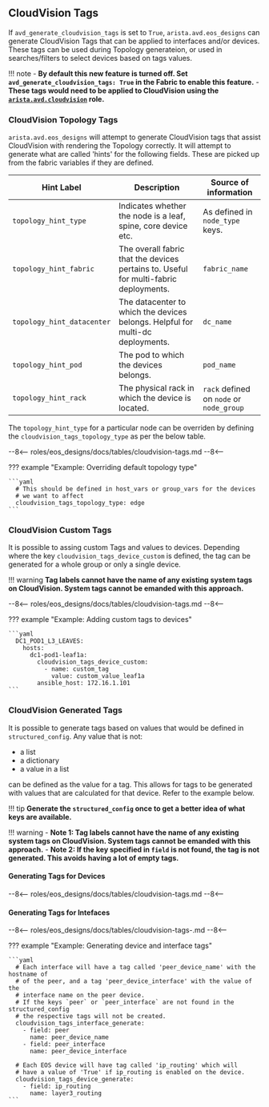## CloudVision Tags

If  `avd_generate_cloudvision_tags` is set to `True`, `arista.avd.eos_designs` can generate CloudVision Tags that can be applied to interfaces and/or devices. These tags can be used during Topology generateion, or used in searches/filters to select devices based on tags values.

!!! note
    - **By default this new feature is turned off. Set `avd_generate_cloudvision_tags: True` in the Fabric to enable this feature.**
    - **These tags would need to be applied to CloudVision using the [`arista.avd.cloudvision`](../../../cloudvision/README.md) role.**

### CloudVision Topology Tags

`arista.avd.eos_designs` will attempt to generate CloudVision tags that assist CloudVision with rendering the Topology correctly.
It will attempt to generate what are called 'hints' for the following fields. These are picked up from the fabric variables if they are defined.

| Hint Label | Description | Source of information |
| ---------- | ----------- |--------------------- |
| `topology_hint_type` | Indicates whether the node is a leaf, spine, core device etc. | As defined in `node_type` keys. |
| `topology_hint_fabric` | The overall fabric that the devices pertains to. Useful for multi-fabric deployments. | `fabric_name` |
| `topology_hint_datacenter` | The datacenter to which the devices belongs. Helpful for multi-dc deployments. | `dc_name` |
| `topology_hint_pod` | The pod to which the devices belongs. | `pod_name` |
| `topology_hint_rack` | The physical rack in which the device is located. | `rack` defined on `node` or `node_group` |

The `topology_hint_type` for a particular node can be overriden by defining the `cloudvision_tags_topology_type` as per the below table.

--8<--
roles/eos_designs/docs/tables/cloudvision-tags.md
--8<--

??? example "Example: Overriding default topology type"

    ```yaml
      # This should be defined in host_vars or group_vars for the devices
      # we want to affect
      cloudvision_tags_topology_type: edge
    ```

### CloudVision Custom Tags

It is possible to assing custom Tags and values to devices. Depending where the key `cloudvision_tags_device_custom` is defined, the tag can be generated for a whole group or only a single device.

!!! warning
    **Tag labels cannot have the name of any existing system tags on CloudVision. System tags cannot be emanded with this approach.**

--8<--
roles/eos_designs/docs/tables/cloudvision-tags.md
--8<--

??? example "Example: Adding custom tags to devices"

    ```yaml
      DC1_POD1_L3_LEAVES:
        hosts:
          dc1-pod1-leaf1a:
            cloudvision_tags_device_custom:
              - name: custom_tag
                value: custom_value_leaf1a
            ansible_host: 172.16.1.101
    ```

### CloudVision Generated Tags

It is possible to generate tags based on values that would be defined in `structured_config`. Any value that is not:

- a list
- a dictionary
- a value in a list

can be defined as the value for a tag. This allows for tags to be generated with values that are calculated for that device. Refer to the example below.

!!! tip
    **Generate the `structured_config` once to get a better idea of what keys are available.**

!!! warning
    - **Note 1: Tag labels cannot have the name of any existing system tags on CloudVision. System tags cannot be emanded with this approach.**
    - **Note 2: If the key specified in `field` is not found, the tag is not generated. This avoids having a lot of empty tags.**

#### Generating Tags for Devices

--8<--
roles/eos_designs/docs/tables/cloudvision-tags.md
--8<--

#### Generating Tags for Intefaces

--8<--
roles/eos_designs/docs/tables/cloudvision-tags-.md
--8<--

??? example "Example: Generating device and interface tags"

    ```yaml
      # Each interface will have a tag called 'peer_device_name' with the hostname of
      # of the peer, and a tag 'peer_device_interface' with the value of the
      # interface name on the peer device.
      # If the keys `peer` or `peer_interface` are not found in the structured_config
      # the respective tags will not be created.
      cloudvision_tags_interface_generate:
        - field: peer
          name: peer_device_name
        - field: peer_interface
          name: peer_device_interface

      # Each EOS device will have tag called 'ip_routing' which will
      # have a value of 'True' if ip_routing is enabled on the device.
      cloudvision_tags_device_generate:
        - field: ip_routing
          name: layer3_routing
    ```
